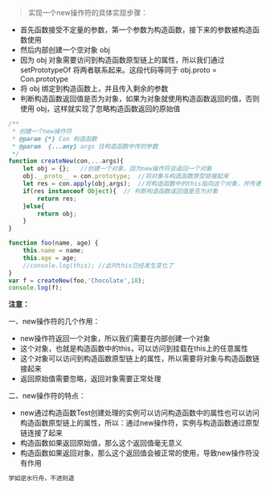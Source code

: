 >实现一个new操作符的具体实现步骤：


- 首先函数接受不定量的参数，第一个参数为构造函数，接下来的参数被构造函数使用
- 然后内部创建一个空对象 obj
- 因为 obj 对象需要访问到构造函数原型链上的属性，所以我们通过 setPrototypeOf 将两者联系起来。这段代码等同于 obj.proto = Con.prototype
- 将 obj 绑定到构造函数上，并且传入剩余的参数
- 判断构造函数返回值是否为对象，如果为对象就使用构造函数返回的值，否则使用 obj，这样就实现了忽略构造函数返回的原始值

```javascript
/**
 * 创建一个new操作符
 * @param {*} Con 构造函数
 * @param  {...any} args 往构造函数中传的参数
 */
function createNew(con,...args){
    let obj = {};   //创建一个对象，因为new操作符会返回一个对象
    obj.__proto__ = con.prototype;  //将对象与构造函数原型链接起来
    let res = con.apply(obj,args);  //将构造函数中的this指向这个对象，并传递参数
    if(res instanceof Object){  // 判断构造函数返回值是否为对象
        return res;
    }else{
        return obj;
    }
}

function foo(name, age) {
    this.name = name;
    this.age = age;
    //console.log(this); //此时this已经发生变化了
}
var f = createNew(foo,'Chocolate',18);
console.log(f);
```

**注意：**

一、new操作符的几个作用：

- new操作符返回一个对象，所以我们需要在内部创建一个对象
- 这个对象，也就是构造函数中的this，可以访问到挂载在this上的任意属性
- 这个对象可以访问到构造函数原型链上的属性，所以需要将对象与构造函数链接起来
- 返回原始值需要忽略，返回对象需要正常处理

二、new操作符的特点：

- new通过构造函数Test创建处理的实例可以访问构造函数中的属性也可以访问构造函数原型链上的属性，所以：通过new操作符，实例与构造函数通过原型链连接了起来
- 构造函数如果返回原始值，那么这个返回值毫无意义
- 构造函数如果返回对象，那么这个返回值会被正常的使用，导致new操作符没有作用



```javascript
学如逆水行舟，不进则退
```

